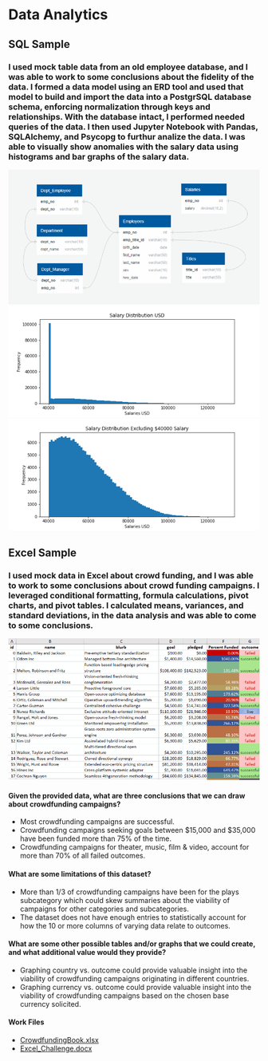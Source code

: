# Data Analytics
## SQL Sample
### I used mock table data from an old employee database, and I was able to work to some conclusions about the fidelity of the data.  I formed a data model using an ERD tool and used that model to build and import the data into a PostgrSQL database schema, enforcing normalization through keys and relationships.  With the database intact, I performed needed queries of the data.  I then used Jupyter Notebook with Pandas, SQLAlchemy, and Psycopg to furthur analize the data. I was able to visually show anomalies with the salary data using histograms and bar graphs of the salary data. 
![erd.gif](SQL/erd.gif)
![fullhist.gif](SQL/Bonus/b1_full_histogram.png)
![hist.gif](SQL/Bonus/b4_histogram_exclude_40000.png)
## Excel Sample
### I used mock data in Excel about crowd funding, and I was able to work to some conclusions about crowd funding campaigns. I leveraged conditional formatting, formula calculations, pivot charts, and pivot tables. I calculated means, variances, and standard deviations, in the data analysis and was able to come to some conclusions.
![crowd.gif](Excel/crowd.gif)
#### Given the provided data, what are three conclusions that we can draw about crowdfunding campaigns?
 - Most crowdfunding campaigns are successful.
 - Crowdfunding campaigns seeking goals between $15,000 and $35,000 have been funded more than 75% of the time.
 - Crowdfunding campaigns for theater, music, film & video, account for more than 70% of all failed outcomes.
#### What are some limitations of this dataset?
 - More than 1/3 of crowdfunding campaigns have been for the plays subcategory which could skew summaries about the viability of campaigns for other categories and subcategories.
 - The dataset does not have enough entries to statistically account for how the 10 or more columns of varying data relate to outcomes.
#### What are some other possible tables and/or graphs that we could create, and what additional value would they provide?
 - Graphing country vs. outcome could provide valuable insight into the viability of crowdfunding campaigns originating in different countries.
 - Graphing currency vs. outcome could provide valuable insight into the viability of crowdfunding campaigns based on the chosen base currency solicited.
#### Work Files
- [CrowdfundingBook.xlsx](Excel/work_files/CrowdfundingBook.xlsx)
- [Excel_Challenge.docx](Excel/work_files/Excel_Challenge.docx)
